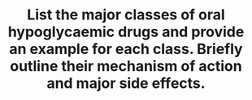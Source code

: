 ---
title: "List the major classes of oral hypoglycaemic drugs and provide an example for each class. Briefly outline their mechanism of action and major side effects."
entityType: SAQ
exam: PEX
college: ANZCA
year: 2021
sitting: A
question: 13
passRate: 57.4
EC_expectedDomains:
- "To pass this question it was expected candidates would: list several classes of oral hypoglycaemics and provide an example for each; include the mechanism of action for each drug class; list at least 1 major side effect for each class"
- "Either a table or a simple list were acceptable ways to format the answer."
EC_extraCredit:
- "Credit was awarded for including major perioperative implications for the main classes of drugs, but this was not necessary to pass."
EC_errorsCommon:
- "Marks were not awarded for the discussion of insulin pharmacology."
- "Common problems included: a lack of breadth (only including 2 or 3 classes of drugs); lack of depth (such as very basic mechanisms, or complete omission of mechanisms); confusing the mechanism of action between classes and for misclassifying drug examples; adverse effects were often vague, or incorrect (in particular, regarding risk of hypoglycaemia)."
---